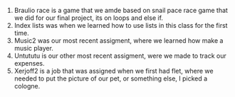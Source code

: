 1. Braulio race is a game that we amde based on snail pace race game that we did for our final project, its on loops and else if.
2. Index lists was when we learned how to use lists in this class for the first time.
3. Music2 was our most recent assigment, where we learned how make a music player.
4. Untututu is our other most recent assigment, were we made to track our expenses.
5. Xerjoff2 is a job that was assigned when we first had flet, where we needed to put the picture of our pet, or something else, I picked a cologne.

